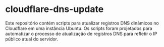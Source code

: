 # cloudflare-dns-update
Este repositório contém scripts para atualizar registros DNS dinâmicos no Cloudflare em uma instância Ubuntu. Os scripts foram projetados para automatizar o processo de atualização de registros DNS para refletir o IP público atual do servidor.
